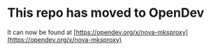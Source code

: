 # This repo has moved to OpenDev

It can now be found at [https://opendev.org/x/nova-mksproxy](https://opendev.org/x/nova-mksproxy)
